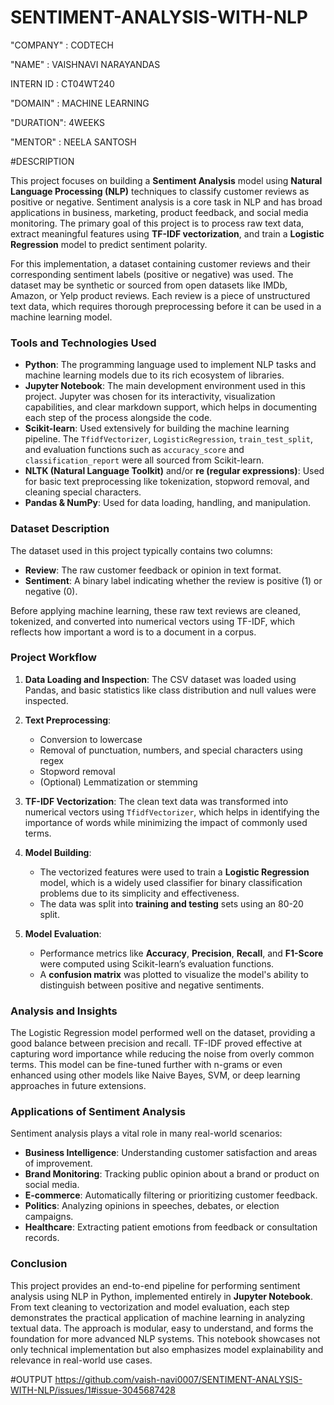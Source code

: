 # SENTIMENT-ANALYSIS-WITH-NLP

"COMPANY" : CODTECH

"NAME" : VAISHNAVI NARAYANDAS

INTERN ID : CT04WT240

"DOMAIN" : MACHINE LEARNING

"DURATION": 4WEEKS

"MENTOR" : NEELA SANTOSH

#DESCRIPTION

This project focuses on building a **Sentiment Analysis** model using **Natural Language Processing (NLP)** techniques to classify customer reviews as positive or negative. Sentiment analysis is a core task in NLP and has broad applications in business, marketing, product feedback, and social media monitoring. The primary goal of this project is to process raw text data, extract meaningful features using **TF-IDF vectorization**, and train a **Logistic Regression** model to predict sentiment polarity.

For this implementation, a dataset containing customer reviews and their corresponding sentiment labels (positive or negative) was used. The dataset may be synthetic or sourced from open datasets like IMDb, Amazon, or Yelp product reviews. Each review is a piece of unstructured text data, which requires thorough preprocessing before it can be used in a machine learning model.

### Tools and Technologies Used

* **Python**: The programming language used to implement NLP tasks and machine learning models due to its rich ecosystem of libraries.
* **Jupyter Notebook**: The main development environment used in this project. Jupyter was chosen for its interactivity, visualization capabilities, and clear markdown support, which helps in documenting each step of the process alongside the code.
* **Scikit-learn**: Used extensively for building the machine learning pipeline. The `TfidfVectorizer`, `LogisticRegression`, `train_test_split`, and evaluation functions such as `accuracy_score` and `classification_report` were all sourced from Scikit-learn.
* **NLTK (Natural Language Toolkit)** and/or **re (regular expressions)**: Used for basic text preprocessing like tokenization, stopword removal, and cleaning special characters.
* **Pandas & NumPy**: Used for data loading, handling, and manipulation.

### Dataset Description

The dataset used in this project typically contains two columns:

* **Review**: The raw customer feedback or opinion in text format.
* **Sentiment**: A binary label indicating whether the review is positive (1) or negative (0).

Before applying machine learning, these raw text reviews are cleaned, tokenized, and converted into numerical vectors using TF-IDF, which reflects how important a word is to a document in a corpus.

###  Project Workflow

1. **Data Loading and Inspection**: The CSV dataset was loaded using Pandas, and basic statistics like class distribution and null values were inspected.
2. **Text Preprocessing**:

   * Conversion to lowercase
   * Removal of punctuation, numbers, and special characters using regex
   * Stopword removal
   * (Optional) Lemmatization or stemming
3. **TF-IDF Vectorization**: The clean text data was transformed into numerical vectors using `TfidfVectorizer`, which helps in identifying the importance of words while minimizing the impact of commonly used terms.
4. **Model Building**:

   * The vectorized features were used to train a **Logistic Regression** model, which is a widely used classifier for binary classification problems due to its simplicity and effectiveness.
   * The data was split into **training and testing** sets using an 80-20 split.
5. **Model Evaluation**:

   * Performance metrics like **Accuracy**, **Precision**, **Recall**, and **F1-Score** were computed using Scikit-learn’s evaluation functions.
   * A **confusion matrix** was plotted to visualize the model's ability to distinguish between positive and negative sentiments.

### Analysis and Insights

The Logistic Regression model performed well on the dataset, providing a good balance between precision and recall. TF-IDF proved effective at capturing word importance while reducing the noise from overly common terms. This model can be fine-tuned further with n-grams or even enhanced using other models like Naive Bayes, SVM, or deep learning approaches in future extensions.

### Applications of Sentiment Analysis

Sentiment analysis plays a vital role in many real-world scenarios:

* **Business Intelligence**: Understanding customer satisfaction and areas of improvement.
* **Brand Monitoring**: Tracking public opinion about a brand or product on social media.
* **E-commerce**: Automatically filtering or prioritizing customer feedback.
* **Politics**: Analyzing opinions in speeches, debates, or election campaigns.
* **Healthcare**: Extracting patient emotions from feedback or consultation records.


### Conclusion

This project provides an end-to-end pipeline for performing sentiment analysis using NLP in Python, implemented entirely in **Jupyter Notebook**. From text cleaning to vectorization and model evaluation, each step demonstrates the practical application of machine learning in analyzing textual data. The approach is modular, easy to understand, and forms the foundation for more advanced NLP systems. This notebook showcases not only technical implementation but also emphasizes model explainability and relevance in real-world use cases.

  #OUTPUT
  https://github.com/vaish-navi0007/SENTIMENT-ANALYSIS-WITH-NLP/issues/1#issue-3045687428

